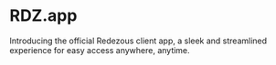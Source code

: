 # RDZ.app
Introducing the official Redezous client app, a sleek and streamlined experience for easy access anywhere, anytime.

